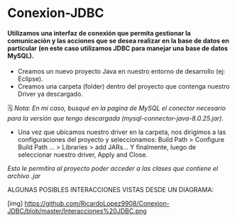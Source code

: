 # Conexion-JDBC

#### Utilizamos una interfaz de conexión que permita gestionar la comunicación y las acciones que se desea realizar en la base de datos en particular (en este caso utilizamos JDBC para manejar una base de datos MySQL).

- Creamos un nuevo proyecto Java en nuestro entorno de desarrollo (ej: Eclipse).
- Creamos una carpeta (folder) dentro del proyecto que contenga nuestro Driver ya descargado.

🗒️ _Nota: En mi caso, busqué en la pagina de MySQL el conector necesario para la versión que tengo descargada (mysql-connector-java-8.0.25.jar)._
- Una vez que ubicamos nuestro driver en la carpeta, nos dirigimos a las configuraciones del proyecto y seleccionamos: Build Path > Configure Build Path ... > Libraries > add JARs...  Y finalmente, luego de seleccionar nuestro driver, Apply and Close.

_Esto le permitira al proyecto poder acceder a las clases que contiene el archivo .jar_

ALGUNAS POSIBLES INTERACCIONES VISTAS DESDE UN DIAGRAMA:

[img] https://github.com/RicardoLopez9908/Conexion-JDBC/blob/master/Interacciones%20JDBC.png
